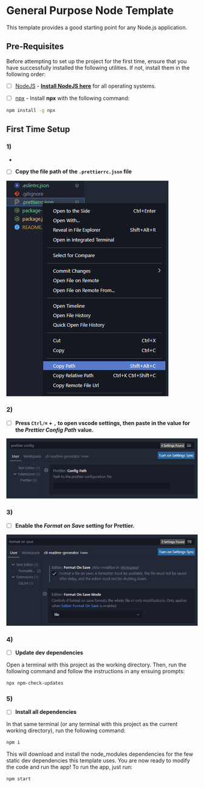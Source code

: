 # General Purpose Node Template

This template provides a good starting point for any Node.js application.

## Pre-Requisites

Before attempting to set up the project for the first time, ensure that you have successfully installed the following utilities. If not, install them in the following order:

- [ ] [NodeJS](https://nodejs.org/en/) - **[Install NodeJS here](https://nodejs.org/en/)** for all operating systems.

- [ ] [npx](https://www.npmjs.com/package/npx) - Install **npx** with the following command:

```bash
npm install -g npx
```

## First Time Setup

### 1)

-

* [ ] **Copy the file path of the `.prettierrc.json` file**

![Copy prettier config path](./docs/setup-1.png)

### 2)

- [ ] **Press `Ctrl/⌘` + `,` to open vscode settings, then paste in the value for the _Prettier Config Path_ value.**

![Update prettier config path](./docs/setup-2.png)

### 3)

- [ ] **Enable the _Format on Save_ setting for Prettier.**

![Enable format on save](./docs/setup-3.png)

### 4)

- [ ] **Update dev dependencies**

Open a terminal with this project as the working directory. Then, run the following command and follow the instructions in any ensuing prompts:

```bash
npx npm-check-updates
```

### 5)

- [ ] **Install all dependencies**

In that same terminal (or any terminal with this project as the current working directory), run the following command:

```bash
npm i
```

This will download and install the node_modules dependencies for the few static dev dependencies this template uses. You are now ready to modify the code and run the app! To run the app, just run:

```bash
npm start
```
